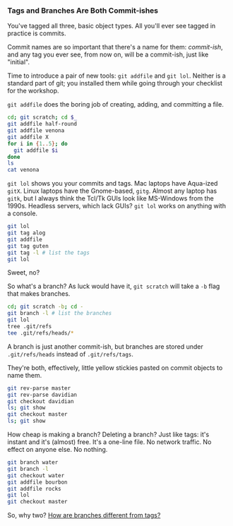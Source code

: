 ### Tags and Branches Are Both Commit-ishes

You've tagged all three, basic object types. 
All you'll ever see tagged in practice is commits.

Commit names are so important that there's a name for them: *commit-ish*,
and any tag you ever see, from now on, will be a commit-ish, just like "initial".

Time to introduce a pair of new tools: `git addfile` and `git lol`.
Neither is a standard part of git;
you installed them while going through your checklist for the workshop.

`git addfile` does the boring job of creating, adding, and committing a file.

```bash
cd; git scratch; cd $_
git addfile half-round
git addfile venona
git addfile X
for i in {1..5}; do
  git addfile $i
done
ls
cat venona
```

`git lol` shows you your commits and tags.
Mac laptops have Aqua-ized `gitX`. Linux laptops have the Gnome-based, `gitg`.
Almost any laptop has `gitk`, but I always think the Tcl/Tk GUIs look like MS-Windows from the 1990s.
Headless servers, which lack GUIs? `git lol` works on anything with a console.

```bash
git lol
git tag alog
git addfile
git tag guten
git tag -l # list the tags
git lol
```

Sweet, no?

So what's a branch?
As luck would have it, `git scratch` will take a `-b` flag that makes branches.

```bash
cd; git scratch -b; cd -
git branch -l # list the branches
git lol
tree .git/refs
tee .git/refs/heads/*
```

A branch is just another commit-ish, but branches are stored under `.git/refs/heads`
instead of `.git/refs/tags`.

They're both, effectively, little yellow stickies pasted on commit objects to name them.

```bash
git rev-parse master
git rev-parse davidian
git checkout davidian
ls; git show
git checkout master
ls; git show
```

How cheap is making a branch? Deleting a branch? Just like tags: it's instant and it's (almost) free.
It's a one-line file. No network traffic. No effect on anyone else. No nothing.

```bash
git branch water
git branch -l
git checkout water
git addfile bourbon
git addfile rocks
git lol
git checkout master
```

So, why two? [How are branches different from tags?](https://github.com/jsh/git-internals/blob/new-course/commitishes/tag-v-branch.md)
